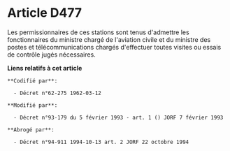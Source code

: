 # Article D477

Les permissionnaires de ces stations sont tenus d'admettre les fonctionnaires du ministre chargé de l'aviation civile et du
ministre des postes et télécommunications chargés d'effectuer toutes visites ou essais de contrôle jugés nécessaires.

**Liens relatifs à cet article**

	**Codifié par**:

	  - Décret n°62-275 1962-03-12

	**Modifié par**:

	  - Décret n°93-179 du 5 février 1993 - art. 1 () JORF 7 février 1993

	**Abrogé par**:

	  - Décret n°94-911 1994-10-13 art. 2 JORF 22 octobre 1994
